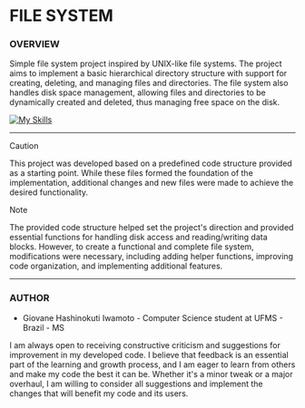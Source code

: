 # FILE SYSTEM

### **OVERVIEW**

Simple file system project inspired by UNIX-like file systems. The project aims to implement a basic hierarchical directory structure with support for creating, deleting, and managing files and directories. The file system also handles disk space management, allowing files and directories to be dynamically created and deleted, thus managing free space on the disk.

[![My Skills](https://skillicons.dev/icons?i=c,py,linux&theme=dark)](https://skillicons.dev)

---

> [!CAUTION]
> This project was developed based on a predefined code structure provided as a starting point. While these files formed the foundation of the implementation, additional changes and new files were made to achieve the desired functionality.

> [!NOTE]
> The provided code structure helped set the project's direction and provided essential functions for handling disk access and reading/writing data blocks. However, to create a functional and complete file system, modifications were necessary, including adding helper functions, improving code organization, and implementing additional features.

---

### **AUTHOR**

- Giovane Hashinokuti Iwamoto - Computer Science student at UFMS - Brazil - MS

I am always open to receiving constructive criticism and suggestions for improvement in my developed code. I believe that feedback is an essential part of the learning and growth process, and I am eager to learn from others and make my code the best it can be. Whether it's a minor tweak or a major overhaul, I am willing to consider all suggestions and implement the changes that will benefit my code and its users.
